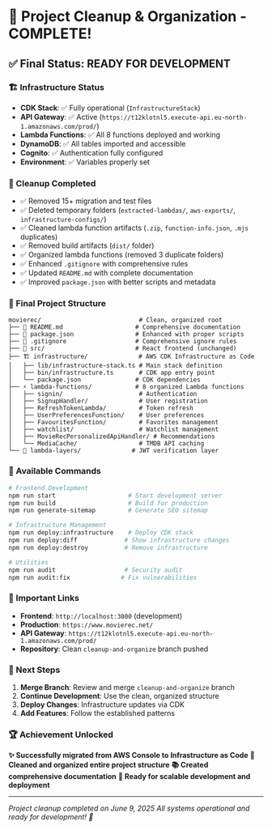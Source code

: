 # 🎉 Project Cleanup & Organization - COMPLETE!

## ✅ Final Status: **READY FOR DEVELOPMENT**

### 🏗️ Infrastructure Status
- **CDK Stack**: ✅ Fully operational (`InfrastructureStack`)
- **API Gateway**: ✅ Active (`https://t12klotnl5.execute-api.eu-north-1.amazonaws.com/prod/`)
- **Lambda Functions**: ✅ All 8 functions deployed and working
- **DynamoDB**: ✅ All tables imported and accessible
- **Cognito**: ✅ Authentication fully configured
- **Environment**: ✅ Variables properly set

### 🧹 Cleanup Completed
- ✅ Removed 15+ migration and test files
- ✅ Deleted temporary folders (`extracted-lambdas/`, `aws-exports/`, `infrastructure-configs/`)
- ✅ Cleaned lambda function artifacts (`.zip`, `function-info.json`, `.mjs` duplicates)
- ✅ Removed build artifacts (`dist/` folder)
- ✅ Organized lambda functions (removed 3 duplicate folders)
- ✅ Enhanced `.gitignore` with comprehensive rules
- ✅ Updated `README.md` with complete documentation
- ✅ Improved `package.json` with better scripts and metadata

### 📁 Final Project Structure
```
movierec/                           # Clean, organized root
├── 📄 README.md                    # Comprehensive documentation
├── 📄 package.json                 # Enhanced with proper scripts
├── 📄 .gitignore                   # Comprehensive ignore rules
├── 📁 src/                         # React frontend (unchanged)
├── 🏗️ infrastructure/              # AWS CDK Infrastructure as Code
│   ├── lib/infrastructure-stack.ts # Main stack definition
│   ├── bin/infrastructure.ts       # CDK app entry point
│   └── package.json               # CDK dependencies
├── ⚡ lambda-functions/            # 8 organized Lambda functions
│   ├── signin/                     # Authentication
│   ├── SignupHandler/              # User registration
│   ├── RefreshTokenLambda/         # Token refresh
│   ├── UserPreferencesFunction/    # User preferences
│   ├── FavouritesFunction/         # Favorites management
│   ├── watchlist/                  # Watchlist management
│   ├── MovieRecPersonalizedApiHandler/ # Recommendations
│   └── MediaCache/                 # TMDB API caching
└── 🔧 lambda-layers/              # JWT verification layer
```

### 🚀 Available Commands
```bash
# Frontend Development
npm run start                    # Start development server
npm run build                    # Build for production
npm run generate-sitemap         # Generate SEO sitemap

# Infrastructure Management  
npm run deploy:infrastructure    # Deploy CDK stack
npm run deploy:diff             # Show infrastructure changes
npm run deploy:destroy          # Remove infrastructure

# Utilities
npm run audit                   # Security audit
npm run audit:fix              # Fix vulnerabilities
```

### 🔗 Important Links
- **Frontend**: `http://localhost:3000` (development)
- **Production**: `https://www.movierec.net/`
- **API Gateway**: `https://t12klotnl5.execute-api.eu-north-1.amazonaws.com/prod/`
- **Repository**: Clean `cleanup-and-organize` branch pushed

### 🎯 Next Steps
1. **Merge Branch**: Review and merge `cleanup-and-organize` branch
2. **Continue Development**: Use the clean, organized structure
3. **Deploy Changes**: Infrastructure updates via CDK
4. **Add Features**: Follow the established patterns

### 🏆 Achievement Unlocked
**✨ Successfully migrated from AWS Console to Infrastructure as Code**
**🧹 Cleaned and organized entire project structure**
**📚 Created comprehensive documentation**
**🚀 Ready for scalable development and deployment**

---
*Project cleanup completed on June 9, 2025*
*All systems operational and ready for development! 🎉*
